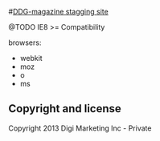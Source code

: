 #[DDG-magazine stagging site](http://besingamk.github.io/besingamk)

@TODO IE8 >= Compatibility

browsers:
* webkit
* moz
* o
* ms

## Copyright and license

Copyright 2013 Digi Marketing Inc - Private